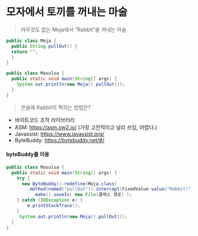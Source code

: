 # 모자에서 토끼를 꺼내는 마술

> 아무것도 없는 Moja에서 “Rabbit”을 꺼내는 마술

``` moja.java
public class Moja {
  public String pullOut() {
  return "";
  }
}
```

```Masulsa.java
public class Masulsa {
  public static void main(String[] args) {
    System.out.println(new Moja().pullOut());
  }
}
```

> 콘솔에 Rabbit이 찍히는 방법은?

+ 바이트코드 조작 라이브러리
+ ASM: https://asm.ow2.io/ (가장 고전적이고 널리 쓰임, 어렵다.)
+ Javassist: https://www.javassist.org/
+ ByteBuddy: https://bytebuddy.net/#/

#### byteBuddy를 이용
```java
public class Masulsa {
  public static void main(String[] args) {
    try {
      new ByteBuddy().redefine(Moja.class)
        .method(named("pullOut")).intercept(FixedValue.value("Rabbit!")
          .make().saveIn( new File(클래스 경로) );
    } catch (IOException e) {
        e.printStackTrace();
    }
     System.out.println(new Moja().pullOut());
  }
}
```
